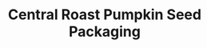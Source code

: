 ---
layout: work-template
meta: meta description here
next-piece: /piece2
prev-piece: /piece6
title: Central Roast Pumpkin Seed Packaging
type: Packaging
description: The goal for this project was to come up with an eco-friendly package design. Central Roast is a brand that often uses plastic to keep their snack mix fresh. In order to create a package that was better for the environment, the design had to eliminate as much plastic as possible. This is why the package is almost entirely made from paper. In order to coordinate with the pumpkin seed theme, a seasonal package design for the fall was created to draw attention on the shelf. In the end, this piece was successful in its structure and design.
img1: pumpkin-1.jpg
img2: packaging-project-1.jpg
img3: pumpkin-2.jpg
---